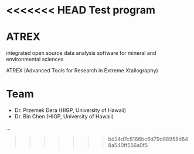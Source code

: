 <<<<<<< HEAD
Test program
=======
# ATREX

integrated open source data analysis software for mineral and environmental sciences 

ATREX (Advanced Tools for Research in Extreme Xtallography)

# Team

- Dr. Przemek Dera (HIGP, University of Hawaii)
- Dr. Bin Chen (HIGP, University of Hawaii)

...
>>>>>>> bd24d7c8186bc6d79d88958d648a540ff556a0f5

